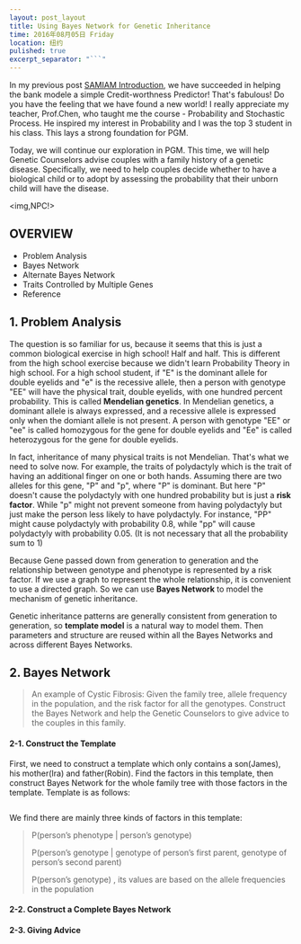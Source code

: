 ```yaml
---
layout: post_layout
title: Using Bayes Network for Genetic Inheritance
time: 2016年08月05日 Friday
location: 纽约
pulished: true
excerpt_separator: "```"
---
```

In my previous post [SAMIAM Introduction](http://sfadfs>), we have succeeded in helping the bank modele a simple Credit-worthness Predictor! That's fabulous! Do you have the feeling that we have found a new world! I really appreciate my teacher, Prof.Chen, who taught me the course - Probability and Stochastic Process. He inspired my interest in Probability and I was the top 3 student in his class. This lays a strong foundation for PGM.

Today, we will continue our exploration in PGM. This time, we will help Genetic Counselors advise couples with a family history of a genetic disease. Specifically, we need to help couples decide whether to have a biological child or to adopt by assessing the probability that their unborn child will have the disease. 

<img,NPC!>

## OVERVIEW
- Problem Analysis
- Bayes Network 
- Alternate Bayes Network
- Traits Controlled by Multiple Genes
- Reference

## 1. Problem Analysis

The question is so familiar for us, because it seems that this is just a common biological exercise in high school! Half and half. This is different from the high school exercise because we didn't learn Probability Theory in high school. For a high school student, if "E" is the dominant allele for double eyelids and "e" is the recessive allele, then a person with genotype "EE" will have the physical trait, double eyelids, with one hundred percent probability. This is called **Mendelian genetics**. In Mendelian genetics, a dominant allele is always expressed, and a recessive allele is expressed only when the domiant allele is not present. A person with genotype "EE" or "ee" is called homozygous for the gene for double eyelids and "Ee" is called heterozygous for the gene for double eyelids.

In fact, inheritance of many physical traits is not Mendelian. That's what we need to solve now. For example, the traits of polydactyly which is the trait of having an additional finger on one or both hands. Assuming there are two alleles for this gene, "P" and "p", where "P" is dominant. But here "P" doesn't cause the polydactyly with one hundred probability but is just a **risk factor**. While "p" might not prevent someone from having polydactyly but just make the person less likely to have polydactyly. For instance, "PP" might cause polydactyly with probability 0.8, while "pp" will cause polydactyly with probability 0.05. (It is not necessary that all the probability sum to 1)

Because Gene passed down from generation to generation and the relationship between genotype and phenotype is represented by a risk factor. If we use a graph to represent the whole relationship, it is convenient to use a directed graph. So we can use **Bayes Network** to model the mechanism of genetic inheritance.

Genetic inheritance patterns are generally consistent from generation to generation, so **template model** is a natural way to model them. Then parameters and structure are reused within all the Bayes Networks and across different Bayes Networks.

## 2. Bayes Network

> An example of Cystic Fibrosis: Given the family tree, allele frequency in the population, and the risk factor for all the genotypes. Construct the Bayes Network and help the Genetic Counselors to give advice to the couples in this family.

#### 2-1. Construct the Template
First, we need to construct a template which only contains a son(James), his mother(Ira) and father(Robin). Find the factors in this template, then construct Bayes Network for the whole family tree with those factors in the template. Template is as follows:

<img>

We find there are mainly three kinds of factors in this template:

>P(person’s phenotype | person’s genotype)
>
>P(person’s genotype | genotype of person’s first parent, genotype of person’s second parent)
>
>P(person’s genotype) , its values are based on the allele frequencies in the population

#### 2-2. Construct a Complete Bayes Network

#### 2-3. Giving Advice